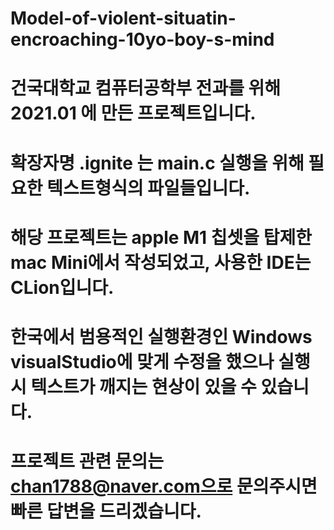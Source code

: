 # Model-of-violent-situatin-encroaching-10yo-boy-s-mind

# 건국대학교 컴퓨터공학부 전과를 위해 2021.01 에 만든 프로젝트입니다.
# 확장자명 .ignite 는 main.c 실행을 위해 필요한 텍스트형식의 파일들입니다.
# 해당 프로젝트는 apple M1 칩셋을 탑제한 mac Mini에서 작성되었고, 사용한 IDE는 CLion입니다.
# 한국에서 범용적인 실행환경인 Windows visualStudio에 맞게 수정을 했으나 실행시 텍스트가 깨지는 현상이 있을 수 있습니다.
# 프로젝트 관련 문의는 chan1788@naver.com으로 문의주시면 빠른 답변을 드리겠습니다.
